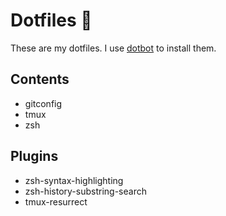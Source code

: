 # Dotfiles 🔨

These are my dotfiles. I use [dotbot](https://github.com/anishathalye/dotbot) to install them.

## Contents

- gitconfig
- tmux
- zsh

## Plugins

- zsh-syntax-highlighting
- zsh-history-substring-search
- tmux-resurrect
